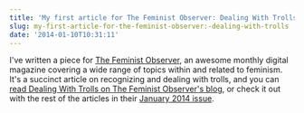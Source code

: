 ```yaml
---
title: 'My first article for The Feminist Observer: Dealing With Trolls'
slug: my-first-article-for-the-feminist-observer:-dealing-with-trolls
date: '2014-01-10T10:31:11'
---
```


I've written a piece for [The Feminist Observer](http://www.thefeministobserver.com/#!about/c10fk), an awesome monthly digital magazine covering a wide range of topics within and related to feminism. It's a succinct article on recognizing and dealing with trolls, and you can [read Dealing With Trolls on The Feminist Observer's blog](http://www.thefeministobserver.com/#!Dealing-with-Trolls/cxpt/4BAC3EF9-4A64-479E-A6E4-D0B10C4ABA52), or check it out with the rest of the articles in their [January 2014 issue](http://www.thefeministobserver.com/#!january-2014/c1b0b).

<!--more-->
